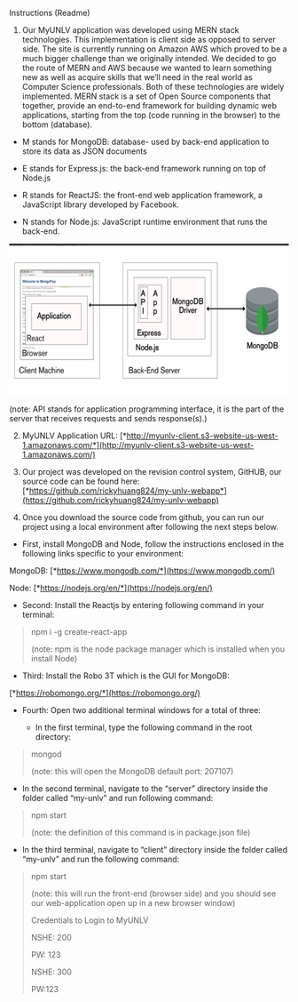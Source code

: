 Instructions (Readme)

1.  Our MyUNLV application was developed using MERN stack technologies.
    This implementation is client side as opposed to server side. The
    site is currently running on Amazon AWS which proved to be a much
    bigger challenge than we originally intended. We decided to go the
    route of MERN and AWS because we wanted to learn something new as
    well as acquire skills that we’ll need in the real world as Computer
    Science professionals. Both of these technologies are
    widely implemented. MERN stack is a set of Open Source components
    that together, provide an end-to-end framework for building dynamic
    web applications, starting from the top (code running in
    the browser) to the bottom (database).

-   M stands for MongoDB: database- used by back-end application to
    store its data as JSON documents

-   E stands for Express.js: the back-end framework running on top of
    Node.js

-   R stands for ReactJS: the front-end web application framework, a
    JavaScript library developed by Facebook.

-   N stands for Node.js: JavaScript runtime environment that runs
    the back-end.

<img src="Readme_Image.png" width="624" height="272" />

(note: API stands for application programming interface, it is the part
of the server that receives requests and sends response(s).)

2. MyUNLV Application URL:
[*http://myunlv-client.s3-website-us-west-1.amazonaws.com/*](http://myunlv-client.s3-website-us-west-1.amazonaws.com/)

3. Our project was developed on the revision control system, GitHUB, our
source code can be found here:
[*https://github.com/rickyhuang824/my-unlv-webapp*](https://github.com/rickyhuang824/my-unlv-webapp)

4. Once you download the source code from github, you can run our
project using a local environment after following the next steps below.

-   First, install MongoDB and Node, follow the instructions enclosed in
    the following links specific to your environment:

MongoDB: [*https://www.mongodb.com/*](https://www.mongodb.com/)

Node: [*https://nodejs.org/en/*](https://nodejs.org/en/)

-   Second: Install the Reactjs by entering following command in your
    terminal:

> npm i -g create-react-app
>
> (note: npm is the node package manager which is installed when you
> install Node)

-   Third: Install the Robo 3T which is the GUI for MongoDB:

[*https://robomongo.org/*](https://robomongo.org/)

-   Fourth: Open two additional terminal windows for a total of three:

    -   In the first terminal, type the following command in the root
        directory:

> mongod
>
> (note: this will open the MongoDB default port: 207107)

-   In the second terminal, navigate to the “server” directory inside
    the folder called “my-unlv” and run following command:

> npm start
>
> (note: the definition of this command is in package.json file)

-   In the third terminal, navigate to “client” directory inside the
    folder called “my-unlv” and run the following command:

> npm start
>
> (note: this will run the front-end (browser side) and you should see
> our web-application open up in a new browser window)
>
> Credentials to Login to MyUNLV
>
> NSHE: 200
>
> PW: 123
>
> NSHE: 300
>
> PW:123
